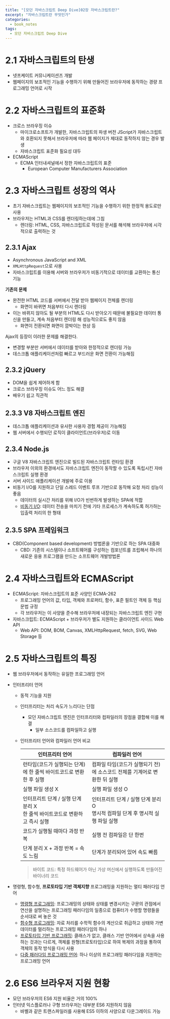 ```yaml
---
title: "[모던 자바스크립트 Deep Dive]02장 자바스크립트란?"
excerpt: "자바스크립트란 무엇인가"
categories:
  - book_notes
tags:
  - 모던 자바스크립트 Deep Dive
---
```


# 2.1 자바스크립트의 탄생

- 넷프케이트 커뮤니케이션즈 개발
- 웹페이지의 보조적인 기능을 수행하기 위해 만들어진 브라우저에 동작하는 경량 프로그래밍 언어로 시작

# 2.2 자바스크립트의 표준화

- 크로스 브라우징 이슈
  - 마이크로소프트가 개발한, 자바스크립트의 파생 버전 JScript가 자바스크립트와 호환되지 못해서 브라우저에 따라 웹 페이지가 제대로 동작하지 않는 경우 발생
  - 자바스크립트 표준화 필요성 대두
- ECMAScript
  - ECMA 인터내셔널에서 정한 자바스크립트의 표준
    - European Computer Manufacturers Association

# 2.3 자바스크립트 성장의 역사

- 초기 자바스크립트는 웹페이지의 보조적인 기능을 수행하기 위한 한정적 용도로만 사용
- 브라우저는 HTML과 CSS를 렌더링하는데에 그침
  - 렌더링: HTML, CSS, 자바스크립트로 작성된 문서를 해석해 브라우저에 시각적으로 출력하는 것

## 2.3.1 Ajax

- Asynchronous JavaScript and XML
- `XMLHttpRequest`으로 사용
- 자바스크립트를 이용해 서버와 브라우저가 비동기적으로 데이터를 교환하는 통신 기능

**기존의 문제**

- 완전한 HTML 코드를 서버에서 전달 받아 웹페이지 전체를 렌더링
  - 화면이 바뀌면 처음부터 다시 렌더링
- 이는 바뀌지 않아도 될 부분의 HTML도 다시 받아오기 때문에 불필요한 데이터 통신을 만들고, 계속 처음부터 렌더링 해 성능적으로도 좋지 않음
  - 화면이 전환되면 화면이 깜박이는 현상 등

Ajax의 등장이 이러한 문제를 해결한다.

- 변경할 부분만 서버에서 데이터를 받아와 한정적으로 렌더링 가능
- 데스크톱 애플리케이션처럼 빠르고 부드러운 화면 전환이 가능해짐

## 2.3.2 jQuery

- DOM을 쉽게 제어하게 함
- 크로스 브라우징 이슈도 어느 정도 해결
- 배우기 쉽고 직관적

## 2.3.3 V8 자바스크립트 엔진

- 데스크톱 애플리케이션과 유사한 사용자 경험 제공이 가능해짐
- 웹 서버에서 수행되던 로직이 클라이언트(브라우저)로 이동

## 2.3.4 Node.js

- 구글 V8 자바스크립트 엔진으로 빌드된 자바스크립트 런타임 환경
- 브라우저 이외의 환경에서도 자바스크립트 엔진이 동작할 수 있도록 독립시킨 자바스크립트 실행 환경
- 서버 사이드 애플리케이션 개발에 주로 이용
- 비동기 I/O를 지원하고 단일 스레드 이벤트 루프 기반으로 동작해 요청 처리 성능이 좋음
  - 데이터의 실시간 처리를 위해 I/O가 빈번하게 발생하는 SPA에 적합
  - [비동기 I/O](https://ko.wikipedia.org/wiki/%EB%B9%84%EB%8F%99%EA%B8%B0_%EC%9E%85%EC%B6%9C%EB%A0%A5): 데이터 전송을 마치기 전에 기타 프로세스가 계속하도록 허가하는 입출력 처리의 한 형태

## 2.3.5 SPA 프레임워크

- CBD(Component based development) 방법론을 기반으로 하는 SPA 대중화
  - CBD: 기존의 시스템이나 소프트웨어를 구성하는 컴포넌트를 조립해서 하나의 새로운 응용 프로그램을 만드는 소프트웨어 개발방법론

# 2.4 자바스크립트와 ECMAScript

- ECMAScript: 자바스크립트의 표준 사양인 ECMA-262
  - 프로그래밍 언어의 값, 타입, 객체와 프로퍼티, 함수, 표준 필트인 객체 등 핵심 문법 규정
  - 각 브라우저는 이 사양을 준수해 브라우저에 내장되는 자바스크립트 엔진 구현
- 자바스크립트: ECMAScript + 브라우저가 별도 지원하는 클라이언트 사이드 Web API
  - Web API: DOM, BOM, Canvas, XMLHttpRequest, fetch, SVG, Web Storage 등

# 2.5 자바스크립트의 특징

- 웹 브라우저에서 동작하는 유일한 프로그래밍 언어
- 인터프리터 언어

  - 동적 기능을 지원
  - 인터프리터는 처리 속도가 느리다는 단점
    - 모던 자바스크립트 엔진은 인터프리터와 컴파일러의 장점을 결합해 이를 해결
      - 일부 소스코드를 컴파일하고 실행
  - 인터프리터 언어와 컴파일러 언어 비교

    | 인터프리터 언어                                                               | 컴파일러 언어                                                                     |
    | ----------------------------------------------------------------------------- | --------------------------------------------------------------------------------- |
    | 런타임(코드가 실행되는 단계)에 한 줄씩 바이트코드로 변환한 후 실행            | 컴파일 타임(코드가 실행되기 전)에 소스코드 전체를 기계어로 변환한 뒤 실행         |
    | 실행 파일 생성 X                                                              | 실행 파일 생성 O                                                                  |
    | 인터프리트 단계 / 실행 단계 분리 X<br>한 줄씩 바이트코드로 변환하고 즉시 실행 | 인터프리트 단계 / 실행 단계 분리 O<br>명시적 컴파일 단계 후 명시적 실행 파일 실행 |
    | 코드가 실행될 때마다 과정 반복                                                | 실행 전 컴파일은 단 한번                                                          |
    | 단계 분리 X + 과정 반복 = 속도 느림                                           | 단계가 분리되어 있어 속도 빠름                                                    |

    > 바이트 코드: 특정 하드웨어가 아닌 가상 머신에서 실행하도록 만들어진 바이너리 코드

- 명령형, 함수형, **프로토타입 기반 객체지향** 프로그래밍을 지원하는 멀티 패러다임 언어
  - [명령형 프로그래밍](https://ko.wikipedia.org/wiki/%EB%AA%85%EB%A0%B9%ED%98%95_%ED%94%84%EB%A1%9C%EA%B7%B8%EB%9E%98%EB%B0%8D): 프로그래밍의 상태와 상태를 변경시키는 구문의 관점에서 연산을 설명하는 프로그래밍 패러다임의 일종으로 컴퓨터가 수행할 명령들을 순서대로 써 놓은 것
  - [함수형 프로그래밍](https://ko.wikipedia.org/wiki/%ED%95%A8%EC%88%98%ED%98%95_%ED%94%84%EB%A1%9C%EA%B7%B8%EB%9E%98%EB%B0%8D): 자료 처리를 수학적 함수의 계산으로 취급하고 상태와 가변 데이터를 멀리하는 프로그래밍 패러다임의 하나
  - [프로토타입 기반 프로그래밍](https://ko.wikipedia.org/wiki/%ED%94%84%EB%A1%9C%ED%86%A0%ED%83%80%EC%9E%85_%EA%B8%B0%EB%B0%98_%ED%94%84%EB%A1%9C%EA%B7%B8%EB%9E%98%EB%B0%8D): 클래스가 없고, 클래스 기반 언어에서 상속을 사용하는 것과는 다르게, 객체를 원형(프로토타입)으로 하여 복제의 과정을 통하여 객체의 동작 방식을 다시 사용
  - [다중 패러다임 프로그래밍 언어](https://ko.wikipedia.org/wiki/%EB%8B%A4%EC%A4%91_%ED%8C%A8%EB%9F%AC%EB%8B%A4%EC%9E%84_%ED%94%84%EB%A1%9C%EA%B7%B8%EB%9E%98%EB%B0%8D_%EC%96%B8%EC%96%B4): 하나 이상의 프로그래밍 패러다임을 지원하는 프로그래밍 언어

# 2.6 ES6 브라우저 지원 현황

- 모던 브라우저의 ES6 지원 비율은 거의 100%
- 인터넷 익스플로러나 구형 브라우저는 대부분 ES6 지원하지 않음
  - 바벨과 같은 트랜스파일러를 사용해 ES5 이하의 사양으로 다운그레이드 가능
